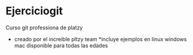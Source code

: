 # Ejerciciogit
Curso git professiona de platzy
* creado por el increible pltzy team
*incluye ejemplos en linux windows mac
disponible para todas las edades
